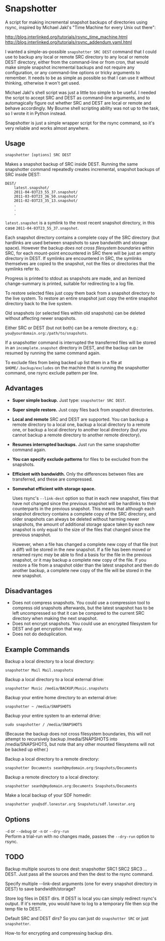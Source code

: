 Snapshotter
===========

A script for making incremental snapshot backups of directories using rsync,
inspired by Michael Jakl's "Time Machine for every Unix out there":

<http://blog.interlinked.org/tutorials/rsync_time_machine.html>  
<http://blog.interlinked.org/tutorials/rsync_addendum.yaml.html>

I wanted a simple-as-possible `snapshotter SRC DEST` command that I could use
to backup any local or remote SRC directory to any local or remote DEST
directory, either from the command-line or from cron, that would make
simple snapshot incremental backups and not require any configuration,
or any command-line options or tricky arguments to remember. It needs to
be as simple as possible so that I can use it without thinking,
otherwise it won't get used.

Michael Jakl's shell script was just a little too simple to be useful. I
needed the script to accept SRC and DEST as command-line arguments, and
to automagically figure out whether SRC and DEST are local or remote and
behave accordingly. My Bourne shell scripting ability was not up to the
task, so I wrote it in Python instead.

Snapshotter is just a simple wrapper script for the rsync command, so it's very
reliable and works almost anywhere.

Usage
-----

	snapshotter [options] SRC DEST

Makes a snapshot backup of SRC inside DEST. Running the same snapshotter command
repeatedly creates incremental, snapshot backups of SRC inside DEST:

	DEST/
		latest.snapshot/
		2011-04-03T23_55_37.snapshot/
		2011-03-03T23_36_50.snapshot/
		2011-02-03T23_35_13.snapshot/
		.
		.
		.

`latest.snapshot` is a symlink to the most recent snapshot directory, in this
case `2011-04-03T23_55_37.snapshot`.

Each snapshot directory contains a complete copy of the SRC directory (but
hardlinks are used between snapshots to save bandwidth and storage space).
However the backup _does not cross filesystem boundaries_ within SRC, for each
mount-point encountered in SRC there will be just an empty directory in DEST.
If symlinks are encountered in SRC, the symlinks themselves are copied to the
snapshot, not the files or directories that the symlinks refer to.

Progress is printed to stdout as snapshots are made, and an itemized
change-summary is printed, suitable for redirecting to a log file.

To restore selected files just copy them back from a snapshot directory to the
live system. To restore an entire snapshot just copy the entire snapshot
directory back to the live system.

Old snapshots (or selected files within old snapshots) can be deleted without
affecting newer snapshots.

Either SRC or DEST (but not both) can be a remote directory, e.g.:
`you@yourdomain.org:/path/to/snapshots`.

If a snapshotter command is interrupted the transferred files will be stored in an
`incomplete.snapshot` directory in DEST, and the backup can be resumed by
running the same command again.

To exclude files from being backed up list them in a file at
`$HOME/.backup/excludes` on the machine that is running the snapshotter command, one
rsync exclude pattern per line.

Advantages
----------

+	**Super simple backup.**
	Just type: `snapshotter SRC DEST`.

+	**Super simple restore.**
	Just copy files back from snapshot directories.

+	**Local and remote**
	SRC and DEST are supported. You can backup a remote directory to a local
	one, backup a local directory to a remote one, or backup a local directory
	to another local directory (but you cannot backup a remote directory to
	another remote directory).

+	**Resumes interrupted backups.**
    Just run the same snapshotter command again.

+	**You can specify exclude patterns** for files to be excluded from the
	snapshots.

+	**Efficient with bandwidth.**
	Only the differences between files are transferred, and these are
	compressed.

+	**Somewhat efficient with storage space.**

	Uses rsync's `--link-dest` option so that in each new snapshot, files that
	have not changed since the previous snapshot will be hardlinks to their
	counterparts in the previous snapshot.  This means that although each
	snapshot directory contains a complete copy of the SRC directory, and older
	snapshots can always be deleted without harming newer snapshots, the amount
	of additional storage space taken by each new snapshot is only equal to the
	size of the files that changed since the previous snapshot.

	However, when a file has changed a complete new copy of that file (not a
	diff) will be stored in the new snapshot. If a file has been moved or
	renamed rsync _may_ be able to find a basis for the file in the previous
	snapshot, or it may backup a complete new copy of the file. If you restore
	a file from a snapshot older than the latest snapshot and then do another
	backup, a complete new copy of the file will be stored in the new snapshot.

Disadvantages
-------------

-	Does not compress snapshots.
	You could use a compression tool to compress old snapshots afterwards, but the
	latest snapshot has to be left uncompressed so that it can be compared to
	the current SRC directory when making the next snapshot.
-	Does not encrypt snapshots.
	You could use an encrypted filesystem for DEST and get encryption that way.
-	Does not do deduplication.

Example Commands
----------------

Backup a local directory to a local directory:

	snapshotter Mail Mail.snapshots

Backup a local directory to a local external drive:

	snapshotter Music /media/BACKUP/Music.snapshots

Backup your entire home directory to an external drive:

	snapshotter ~ /media/SNAPSHOTS

Backup your entire system to an external drive:

	sudo snapshotter / /media/SNAPSHOTS

(Because the backup does not cross filesystem boundaries, this will not attempt
to recursively backup /media/SNAPSHOTS into /media/SNAPSHOTS, but note that any
other mounted filesystems will not be backed up either.)

Backup a local directory to a remote directory:

	snapshotter Documents seanh@mydomain.org:Snapshots/Documents

Backup a remote directory to a local directory:

	snapshotter seanh@mydomain.org:Documents Snapshots/Documents

Make a local backup of your SDF homedir:

	snapshotter you@sdf.lonestar.org Snapshots/sdf.lonestar.org

Options
-------

`-d` or `--debug` or `-n` or `--dry-run`  
Perform a trial-run with no changes made, passes the `--dry-run` option to rsync.

TODO
----

Backup multiple sources to one dest: snapshotter SRC1 SRC2 SRC3 ... DEST.
Just pass all the sources and then the dest to the rsync command.

Specify multiple --link-dest arguments (one for every snapshot directory in
DEST) to save bandwidth/storage?

Store log files in DEST dirs. If DEST is local you can simply redirect rsync's
output. If it's remote, you would have to log to a temporary file then scp the
temp file to DEST.

Default SRC and DEST dirs? So you can just do `snapshotter SRC` or just
`snapshotter`.

How-to for encrypting and compressing backup dirs.
